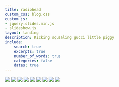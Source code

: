 ```yaml
---
title: radiohead
custom_css: blog.css
custom_js:
- jquery.slides.min.js
- slideshow.js
layout: landing
description: Kicking squealing gucci little piggy
include:
    search: true
    excerpts: true
    number_of_words: true
    categories: false
    dates: true
---
```

<div id="slides">
  <img src="/assets/pablo.jpg" class="fit">
  <img src="/assets/bends.jpg" class="fit">
  <img src="/assets/ok.jpg" class="fit">
  <img src="/assets/kid.jpg" class="fit">
  <img src="/assets/amnesiac.jpg" class="fit">
  <img src="/assets/thief.jpg" class="fit">
  <img src="/assets/rainbows.jpg" class="fit">
  <img src="/assets/limbs.png" class="fit">
  <img src="/assets/pool.jpg" class="fit">
</div>